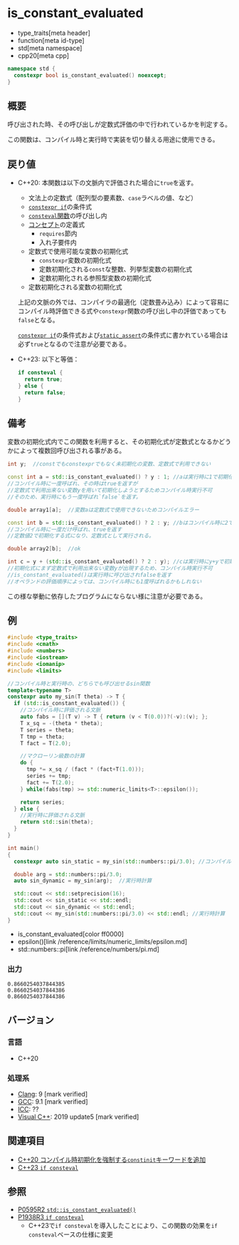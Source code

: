 # is_constant_evaluated
* type_traits[meta header]
* function[meta id-type]
* std[meta namespace]
* cpp20[meta cpp]

```cpp
namespace std {
  constexpr bool is_constant_evaluated() noexcept;
}
```

## 概要
呼び出された時、その呼び出しが定数式評価の中で行われているかを判定する。

この関数は、コンパイル時と実行時で実装を切り替える用途に使用できる。


## 戻り値
- C++20:
    本関数は以下の文脈内で評価された場合に`true`を返す。

    - 文法上の定数式（配列型の要素数、`case`ラベルの値、など）
    - [`constexpr if`](/lang/cpp17/if_constexpr.md)の条件式
    - [`consteval`関数](/lang/cpp20/immediate_functions.md)の呼び出し内
    - [コンセプト](/lang/cpp20/concepts.md)の定義式
        - `requires`節内
        - 入れ子要件内
    - 定数式で使用可能な変数の初期化式
        - `constexpr`変数の初期化式
        - 定数初期化される`const`な整数、列挙型変数の初期化式
        - 定数初期化される参照型変数の初期化式
    - 定数初期化される変数の初期化式

    上記の文脈の外では、コンパイラの最適化（定数畳み込み）によって容易にコンパイル時評価できる式や`constexpr`関数の呼び出し中の評価であっても`false`となる。

    [`constexpr if`](/lang/cpp17/if_constexpr.md)の条件式および[`static_assert`](/lang/cpp11/static_assert.md)の条件式に書かれている場合は必ず`true`となるので注意が必要である。

- C++23:
    以下と等価：
    ```cpp
    if consteval {
      return true;
    } else {
      return false;
    }
    ```

## 備考

変数の初期化式内でこの関数を利用すると、その初期化式が定数式となるかどうかによって複数回呼び出される事がある。

```cpp
int y;  //constでもconstexprでもなく未初期化の変数、定数式で利用できない

const int a = std::is_constant_evaluated() ? y : 1; //aは実行時に1で初期化される
//コンパイル時に一度呼ばれ、その時はtrueを返すが
//定数式で利用出来ない変数yを用いて初期化しようとするためコンパイル時実行不可
//そのため、実行時にもう一度呼ばれ`false`を返す。

double array1[a];  //変数aは定数式で使用できないためコンパイルエラー

const int b = std::is_constant_evaluated() ? 2 : y; //bはコンパイル時に2で初期化される
//コンパイル時に一度だけ呼ばれ、trueを返す
//定数値2で初期化する式になり、定数式として実行される。

double array2[b];  //ok

int c = y + (std::is_constant_evaluated() ? 2 : y); //cは実行時にy+yで初期化される（yの初期化がされない場合未定義動作）
//初期化式にまず定数式で利用出来ない変数yが出現するため、コンパイル時実行不可
//is_constant_evaluated()は実行時に呼び出されfalseを返す
//オペランドの評価順序によっては、コンパイル時にも1度呼ばれるかもしれない
```

この様な挙動に依存したプログラムにならない様に注意が必要である。

## 例
```cpp example
#include <type_traits>
#include <cmath>
#include <numbers>
#include <iostream>
#include <iomanip>
#include <limits>

//コンパイル時と実行時の、どちらでも呼び出せるsin関数
template<typename T>
constexpr auto my_sin(T theta) -> T {
  if (std::is_constant_evaluated()) {
    //コンパイル時に評価される文脈
    auto fabs = [](T v) -> T { return (v < T(0.0))?(-v):(v); };
    T x_sq = -(theta * theta);
    T series = theta;
    T tmp = theta;
    T fact = T(2.0);

    //マクローリン級数の計算
    do {
      tmp *= x_sq / (fact * (fact+T(1.0)));
      series += tmp;
      fact += T(2.0);
    } while(fabs(tmp) >= std::numeric_limits<T>::epsilon());

    return series;
  } else {
    //実行時に評価される文脈
    return std::sin(theta);
  }
}

int main()
{
  constexpr auto sin_static = my_sin(std::numbers::pi/3.0); //コンパイル時計算

  double arg = std::numbers::pi/3.0;
  auto sin_dynamic = my_sin(arg);  //実行時計算

  std::cout << std::setprecision(16);
  std::cout << sin_static << std::endl;
  std::cout << sin_dynamic << std::endl;
  std::cout << my_sin(std::numbers::pi/3.0) << std::endl; //実行時計算
}
```
* is_constant_evaluated[color ff0000]
* epsilon()[link /reference/limits/numeric_limits/epsilon.md]
* std::numbers::pi[link /reference/numbers/pi.md]

### 出力
```
0.8660254037844385
0.8660254037844386
0.8660254037844386
```

## バージョン
### 言語
- C++20

### 処理系
- [Clang](/implementation.md#clang): 9 [mark verified]
- [GCC](/implementation.md#gcc): 9.1 [mark verified]
- [ICC](/implementation.md#icc): ??
- [Visual C++](/implementation.md#visual_cpp): 2019 update5 [mark verified]

## 関連項目
- [C++20 コンパイル時初期化を強制する`constinit`キーワードを追加](/lang/cpp20/constinit.md)
- [C++23 `if consteval`](/lang/cpp23/if_consteval.md)

## 参照
- [P0595R2 `std::is_constant_evaluated()`](http://www.open-std.org/jtc1/sc22/wg21/docs/papers/2018/p0595r2.html)
- [P1938R3 `if consteval`](https://www.open-std.org/jtc1/sc22/wg21/docs/papers/2021/p1938r3.html)
    - C++23で`if consteval`を導入したことにより、この関数の効果を`if consteval`ベースの仕様に変更
